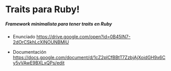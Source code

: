 # Traits para Ruby!

##### Framework minimalista para tener traits en Ruby 


- Enunciado
https://drive.google.com/open?id=0B45IN7-2dOrCSkhLcXlNOUNBMlU

- Documentación
https://docs.google.com/document/d/1cZ2plCfBBtT7ZzbjAjXoidGH9x6Cy5vVAwE9BXLxQPs/edit
